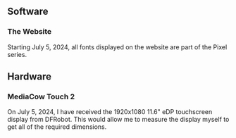 

## Software

### The Website
Starting July 5, 2024, all fonts displayed on the website are part of the Pixel series. 

## Hardware

### MediaCow Touch 2

On July 5, 2024, I have received the 1920x1080 11.6" eDP touchscreen display from DFRobot. This would allow me to measure the display myself to get all of the required dimensions.